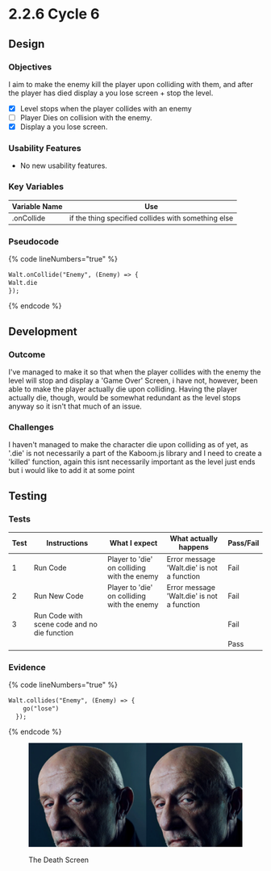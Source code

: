 # 2.2.6 Cycle 6

## Design

### Objectives

I aim to make the enemy kill the player upon colliding with them, and after the player has died display a you lose screen + stop the level.

* [x] Level stops when the player collides with an enemy
* [ ] Player Dies on collision with the enemy.
* [x] Display a you lose screen.

### Usability Features

* No new usability features.

### Key Variables

| Variable Name | Use                                                  |
| ------------- | ---------------------------------------------------- |
| .onCollide    |  if the thing specified collides with something else |

### Pseudocode

{% code lineNumbers="true" %}
```
Walt.onCollide("Enemy", (Enemy) => {
Walt.die
});
```
{% endcode %}

## Development

### Outcome

I've managed to make it so that when the player collides with the enemy the level will stop and display a 'Game Over' Screen, i have not, however, been able to make the player actually die upon colliding. Having the player actually die, though, would be somewhat redundant as the level stops anyway so it isn't that much of an issue.

### Challenges

I haven't managed to make the character die upon colliding as of yet, as '.die' is not necessarily a part of the Kaboom.js library and I need to create a 'killed' function, again this isnt necessarily important as the level just ends but i would like to add it at some point&#x20;

## Testing

### Tests

| Test | Instructions                                  | What I expect                                | What actually happens                      | Pass/Fail |
| ---- | --------------------------------------------- | -------------------------------------------- | ------------------------------------------ | --------- |
| 1    | Run Code                                      | Player to 'die' on colliding with the enemy  | Error message 'Walt.die' is not a function | Fail      |
| 2    | Run New Code                                  | Player to 'die' on colliding with the enemy  | Error message 'Walt.die' is not a function | Fail      |
| 3    | Run Code with scene code and no die function  |                                              |                                            | Fail      |
|      |                                               |                                              |                                            | Pass      |

### Evidence

{% code lineNumbers="true" %}
```
Walt.collides("Enemy", (Enemy) => {
    go("lose")
  });
```
{% endcode %}

<figure><img src="../.gitbook/assets/image (2) (2).png" alt=""><figcaption><p>The Death Screen</p></figcaption></figure>

